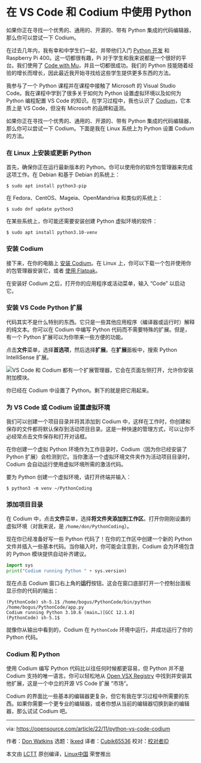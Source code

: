 [#]: subject: "Using Python in VS Code and Codium"
[#]: via: "https://opensource.com/article/22/11/python-vs-code-codium"
[#]: author: "Don Watkins https://opensource.com/users/don-watkins"
[#]: collector: "lkxed"
[#]: translator: "Cubik65536"
[#]: reviewer: " "
[#]: publisher: " "
[#]: url: " "

在 VS Code 和 Codium 中使用 Python
======

如果你正在寻找一个优秀的、通用的、开源的、带有 Python 集成的代码编辑器，那么你可以尝试一下 Codium。

在过去几年内，我有幸和中学生们一起，并带他们入门 [Python 开发][1] 和 Raspberry Pi 400。这一切都很有趣，Pi 对于学生和我来说都是一个很好的平台。我们使用了 [Code with Mu][2]，并且一切都很成功。我们的 Python 技能随着经验的增长而增长，因此最近我开始寻找给这些学生提供更多东西的方法。

我参与了一个 Python 课程并在课程中接触了 Microsoft 的 Visual Studio Code。我在课程中学到了很多关于如何为 Python 设置虚拟环境以及如何为 Python 编程配置 VS Code 的知识。在学习过程中，我也认识了 [Codium][3]，它本质上是 VS Code，但没有 Microsoft 的品牌和遥测。

如果你正在寻找一个优秀的、通用的、开源的、带有 Python 集成的代码编辑器，那么你可以尝试一下 Codium。下面是我在 Linux 系统上为 Python 设置 Codium 的方法。

### 在 Linux 上安装或更新 Python

首先，确保你正在运行最新版本的 Python。你可以使用你的软件包管理器来完成这项工作。在 Debian 和基于 Debian 的系统上：

```
$ sudo apt install python3-pip
```

在 Fedora、CentOS、Mageia、OpenMandriva 和类似的系统上：

```
$ sudo dnf update python3
```

在某些系统上，你可能还需要安装创建 Python 虚拟环境的软件：

```
$ sudo apt install python3.10-venv
```

### 安装 Codium

接下来，在你的电脑上 [安装 Codium][4]。在 Linux 上，你可以下载一个包并使用你的包管理器安装它，或者 [使用 Flatpak][5]。

在安装好 Codium 之后，打开你的应用程序或活动菜单，输入 “Code” 以启动它。

### 安装 VS Code Python 扩展

代码其实不是什么特别的东西。它只是一些其他应用程序（编译器或运行时）解释的纯文本。你可以在 Codium 中编写 Python 代码而不需要特殊的扩展。但是，有一个 Python 扩展可以为你带来一些方便的功能。

点击**文件**菜单，选择**首选项**，然后选择**扩展**。在**扩展**面板中，搜索 Python IntelliSense 扩展。

![VS Code 和 Codium 都有一个扩展管理器，它会在页面左侧打开，允许你安装附加模块。][6]

你已经在 Codium 中设置了 Python。剩下的就是把它用起来。

### 为 VS Code 或 Codium 设置虚拟环境

我们可以创建一个项目目录并将其添加到 Codium 中，这样在工作时，你创建和保存的文件都将默认保存到活动项目目录。这是一种快速的管理方式，可以让你不必经常点击文件保存和打开对话框。

在你创建一个虚拟 Python 环境作为工作目录时，Codium（因为你已经安装了 Python 扩展）会检测到它。当你激活一个虚拟环境文件夹作为活动项目目录时，Codium 会自动运行使用虚拟环境所需的激活代码。

要为 Python 创建一个虚拟环境，请打开终端并输入：

```
$ python3 -m venv ~/PythonCoding
```

### 添加项目目录

在 Codium 中，点击**文件**菜单，选择**将文件夹添加到工作区**。打开你刚刚设置的虚拟环境（对我来说，是 `/home/don/PythonCoding`）。

现在你已经准备好写一些 Python 代码了！在你的工作区中创建一个新的 Python 文件并插入一些基本代码。当你输入时，你可能会注意到，Codium 会为环境包含的 Python 模块提供自动补齐建议。

``` python
import sys
print("Codium running Python " + sys.version)
```

现在点击 Codium 窗口右上角的**运行**按钮。这会在窗口底部打开一个控制台面板显示你的代码的输出：

```
(PythonCode) sh-5.1$ /home/bogus/PythonCode/bin/python
/home/bogus/PythonCode/app.py
Codium running Python 3.10.6 (main…)[GCC 12.1.0]
(PythonCode) sh-5.1$
```

就像你从输出中看到的，Codium 在 `PythonCode` 环境中运行，并成功运行了你的 Python 代码。

### Codium 和 Python

使用 Codium 编写 Python 代码比以往任何时候都更容易，但 Python 并不是 Codium 支持的唯一语言。你可以轻松地从 [Open VSX Registry][7] 中找到并安装其他扩展，这是一个中立的开源 VS Code 扩展 “市场”。

Codium 的界面比一些基本的编辑器更复杂，但它有我在学习过程中所需要的东西。如果你需要一个更专业的编辑器，或者你想从当前的编辑器切换到新的编辑器，那么试试 Codium 吧。


--------------------------------------------------------------------------------

via: https://opensource.com/article/22/11/python-vs-code-codium

作者：[Don Watkins][a]
选题：[lkxed][b]
译者：[Cubik65536](https://github.com/Cubik65536)
校对：[校对者ID](https://github.com/校对者ID)

本文由 [LCTT](https://github.com/LCTT/TranslateProject) 原创编译，[Linux中国](https://linux.cn/) 荣誉推出

[a]: https://opensource.com/users/don-watkins
[b]: https://github.com/lkxed
[1]: https://opensource.com/article/22/8/math-python-raspberry-pi
[2]: https://codewith.mu/
[3]: https://opensource.com/article/20/6/open-source-alternatives-vs-code
[4]: https://github.com/VSCodium/vscodium/releases
[5]: https://flathub.org/apps/details/com.vscodium.codium
[6]: https://opensource.com/sites/default/files/2022-10/codium-extension-python.webp
[7]: https://open-vsx.org/
